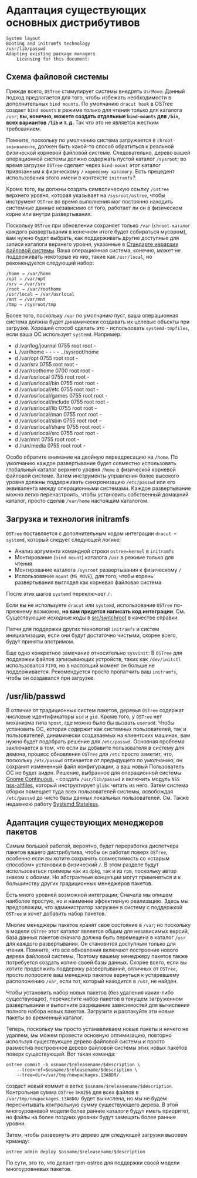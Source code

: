 # Адаптация существующих основных дистрибутивов 
    System layout
    Booting and initramfs technology
    /usr/lib/passwd
    Adapting existing package managers
        Licensing for this document:

## Схема файловой системы

Прежде всего, `OSTree` стимулирует системы внедрять `UsrMove`. 
Данный подход предлагается для того, чтобы избежать необходимости в дополнительных `bind mounts`. 
По умолчанию `dracut hook` в OSTree создает `bind mounts` в режиме только для чтения только для каталога `/usr`; 
**вы, конечно, можете создать отдельные `bind-mounts` для `/bin`, всех вариантов `/lib` и т. д.** 
Так что это не является жестким требованием.

Помните, поскольку по умолчанию система загружается в `chroot-эквиваленте`, должен быть какой-то способ обратиться к реальной физической корневой файловой системе. 
Следовательно, дерево вашей операционной системы должно содержать пустой каталог `/sysroot`; 
во время загрузки `OSTree` сделает через `bind-mount` этот каталог привязанным к физическому `/` `корневому каталогу`. 
Есть прецедент использования этого имени в контексте `initramfs`?. 

Кроме того, вы должны создать символическую ссылку `/ostree` верхнего уровня, которая указывает на `/sysroot/ostree`, чтобы инструмент `OSTree` во время выполнения мог постоянно находить системные данные независимо от того, работает ли он в физическом корне или внутри развертывания.

Поскольку `OSTree` при обновлении сохраняет только `/var`  (`chroot-каталог` каждого развертывания в конечном итоге будет собираться мусором), вам нужно будет выбрать, как поддерживать другие доступные для записи каталоги верхнего уровня, указанные в [Стандарте иерархии файловой системы](https://www.pathname.com/fhs/). 
Ваша операционная система, конечно, может не поддерживать некоторые из них, такие как `/usr/local`, но рекомендуется следующий набор: 

    /home → /var/home
    /opt → /var/opt
    /srv → /var/srv
    /root → /var/roothome
    /usr/local → /var/usrlocal
    /mnt → /var/mnt
    /tmp → /sysroot/tmp

Более того, поскольку `/var` по умолчанию пуст, ваша операционная система должна будет динамически создавать их целевые объекты при загрузке. 
Хороший способ сделать это - использовать `systemd-tmpfiles`, если ваша ОС использует `systemd`. Например: 
- d /var/log/journal 0755 root root -
- L /var/home - - - - ../sysroot/home
- d /var/opt 0755 root root -
- d /var/srv 0755 root root -
- d /var/roothome 0700 root root -
- d /var/usrlocal 0755 root root -
- d /var/usrlocal/bin 0755 root root -
- d /var/usrlocal/etc 0755 root root -
- d /var/usrlocal/games 0755 root root -
- d /var/usrlocal/include 0755 root root -
- d /var/usrlocal/lib 0755 root root -
- d /var/usrlocal/man 0755 root root -
- d /var/usrlocal/sbin 0755 root root -
- d /var/usrlocal/share 0755 root root -
- d /var/usrlocal/src 0755 root root -
- d /var/mnt 0755 root root -
- d /run/media 0755 root root -

Особо обратите внимание на двойную переадресацию на `/home`. 
По умолчанию каждое развертывание будет совместно использовать глобальный каталог верхнего уровня `/home` в физической корневой файловой системе. 
Затем инструменты управления более высокого уровня должны поддерживать синхронизацию `/etc/passwd` или его эквивалента между операционными системами. 
Каждое развертывание можно легко перенастроить, чтобы установить собственный домашний каталог, просто сделав `/var/home` настоящим каталогом.

## Загрузка и технология initramfs

`OSTree` поставляется с дополнительным кодом интеграции `dracut + systemd`, который следует следующей логике:
- Анализ аргумента командной строки `ostree=kernel` в `initramfs`
- Монтирование (`bind mount`) каталога `/usr` в режиме только для чтения 
- Монтирование каталога `/sysroot` развертывания к физическому `/`
- Использование `mount` (`MS_MOVE`), для того, чтобы корень развертывания выглядел как корневая файловая система

После этих шагов `systemd` переключает `/.`

Если вы не используете `dracut` или `systemd`, использование `OSTree` по-прежнему возможно, **но вам придется написать код интеграции**. 
См. Существующие исходные коды в [src/switchroot](https://github.com/ostreedev/ostree/tree/master/src/switchroot) в качестве справки.

Патчи для поддержки других технологий `initramfs` и систем инициализации, если они будут достаточно чистыми, скорее всего, будут приняты апстримом.

Еще одно конкретное замечание относительно `sysvinit`: 
В `OSTree`  для поддержки файлов записывающих устройств, таких как `/dev/initctl` использовался `FIFO`, но в настоящий момент он больше не поддерживается. 
Рекомендуется просто пропатчить ваш `initramfs`, чтобы он создавался при загрузке. 

## /usr/lib/passwd

В отличие от традиционных систем пакетов, деревья `OSTree` содержат числовые идентификаторы `uid` и `gid`. 
Кроме того, у `OSTree` нет механизма типа `%post`, где можно было бы вызвать `useradd`. 
Чтобы установить ОС, которая содержит как системных пользователей, так и пользователей, динамически создаваемых на клиентских машинах, 
вам нужно будет подобрать решение для `/etc/passwd`. 
Основная проблема заключается в том, что если вы добавите пользователя в систему для демона, процесс обновления `OSTree` для `/etc` просто заметит, 
что, поскольку `/etc/passwd` отличается от предыдущего по умолчанию, он сохранит измененный файл конфигурации, 
а ваш новый Пользователь ОС не будет виден. 
Решение, выбранное для операционной системы [Gnome Continuous](https://wiki.gnome.org/action/show//GnomeOS?action=show&redirect=Projects%2FGnomeContinuous), - создать `/usr/lib/passwd` и включить модуль `NSS` [nss-altfiles](https://github.com/aperezdc/nss-altfiles), 
который инструктирует `glibc` читать из него. 
Затем система сборки помещает туда всех пользователей системы, освобождая `/etc/passwd` до чисто базы данных локальных пользователей. 
См. Также недавнюю работу [Systemd Stateless](http://0pointer.de/blog/projects/stateless.html). 

## Адаптация существующих менеджеров пакетов

Самым большой работой, вероятно, будет переработка диспетчера пакетов вашего дистрибутива, чтобы он работал поверх `OSTree`, особенно если вы хотите сохранить совместимость со «старым способом» установки в физический `/`. В этом разделе будут использоваться примеры как из `dpkg`, так и из `rpm`, поскольку автор знаком с обоими.
Но абстрактные концепции могут применяться и к большинству других традиционных менеджеров пакетов.

Есть много уровней возможной интеграции; 
Сначала мы опишем наиболее простую, но и наименее эффективную реализацию. 
Здесь мы предположим, что администратор загружен в систему с поддержкой `OSTree` и хочет добавить набор пакетов.

Многие менеджеры пакетов хранят свое состояние в `/var`; но поскольку в модели `OSTree` этот каталог является общим для независимых версий, 
база данных пакетов сначала должна быть перемещена в каталог `/usr` для каждого развертывания. 
Он становится доступным только для чтения. Помните, что все обновления включают построение нового дерева файловой системы, 
Поэтому вашему менеджеру пакетов также потребуется создать копию своей базы данных. 
Скорее всего, если вы хотите продолжить поддержку развертываний, отличных от `OSTree`, просто попросите ваш менеджер пакетов вернуться к устаревшему расположению `/var`, если тот, который находится в `/usr`, не найден.

Чтобы установить набор новых пакетов (без удаления каких-либо существующих), перечислите набор пакетов в текущем загруженном развертывании и 
выполните разрешение зависимостей для вычисления полного набора новых пакетов. 
Загрузите и распакуйте эти новые пакеты во временный каталог.

Теперь, поскольку мы просто устанавливаем новые пакеты и ничего не удаляем, 
мы можем провести основную оптимизацию, повторно используя существующее дерево файловой системы и 
просто разместив построенное дерево файловой системы этих новых пакетов поверх существующей. Вот такая команда:
```
ostree commit -b osname/$releasename/$description \
    --tree=ref=$osname/$releasename/$description \
    --tree=dir=/var/tmp/newpackages.13A8D0/
```
создаст новый коммит в ветке `$osname/$releasename/$description`. 
Контрольная сумма `OSTree` `SHA256` для всех файлов в `/var/tmp/newpackages.13A8D0/` будет вычислена, 
но мы не будем пересчитывать контрольную сумму существующего дерева. 
В этой многоуровневой модели более ранние каталоги будут иметь приоритет, но файлы на более поздних уровнях будут замещать более ранние уровни.

Затем, чтобы развернуть это дерево для следующей загрузки вызовем крманду: 
```
ostree admin deploy $osname/$releasename/$description
```
По сути, это то, что делает rpm-ostree для поддержки своей модели многоуровневых пакетов. 
